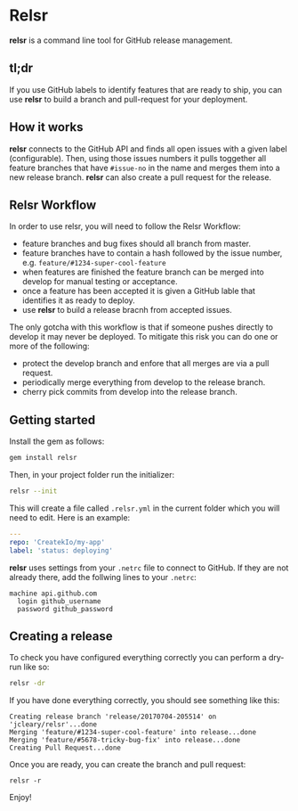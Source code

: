 # Relsr

**relsr** is a command line tool for GitHub release management. 

## tl;dr
If you use GitHub labels to identify features that are ready to ship, you can use **relsr** to build a branch and pull-request for your deployment.

## How it works
**relsr** connects to the GitHub API and finds all open issues with a given label (configurable). Then, using those issues numbers it pulls toggether all 
feature branches that have `#issue-no` in the name and merges them into a new release branch. **relsr** can also create a pull request for the release.


## Relsr Workflow
In order to use relsr, you will need to follow the Relsr Workflow:

- feature branches and bug fixes should all branch from master.
- feature branches have to contain a hash followed by the issue number, e.g. `feature/#1234-super-cool-feature`
- when features are finished the feature branch can be merged into develop for manual testing or acceptance.
- once a feature has been accepted it is given a GitHub lable that identifies it as ready to deploy.
- use **relsr** to build a release bracnh from accepted issues.

The only gotcha with this workflow is that if someone pushes directly to develop it may never be deployed. 
To mitigate this risk you can do one or more of the following:
- protect the develop branch and enfore that all merges are via a pull request.
- periodically merge everything from develop to the release branch.
- cherry pick commits from develop into the release branch.

## Getting started
Install the gem as follows:
```bash
gem install relsr
```

Then, in your project folder run the initializer:
```bash
relsr --init
```

This will create a file called `.relsr.yml` in the current folder which you will need to edit. Here is an example:
```yaml
---
repo: 'CreatekIo/my-app'
label: 'status: deploying'
```

**relsr** uses settings from your `.netrc` file to connect to GitHub. If they are not already there, add the follwing lines to your `.netrc`:
```
machine api.github.com
  login github_username
  password github_password
```
## Creating a release
To check you have configured everything correctly you can perform a dry-run like so:
```bash
relsr -dr
```

If you have done everything correctly, you should see something like this:
```
Creating release branch 'release/20170704-205514' on 'jcleary/relsr'...done
Merging 'feature/#1234-super-cool-feature' into release...done
Merging 'feature/#5678-tricky-bug-fix' into release...done
Creating Pull Request...done
``` 

Once you are ready, you can create the branch and pull request:
```
relsr -r
```

Enjoy!



